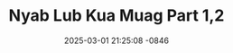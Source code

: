 ---
layout: movie-video-data
date: 2025-03-01 21:25:08 -0846
categories: movie

# Site Attributes
title: "Nyab Lub Kua Muag Part 1,2"
permalink: "/movie/Nyab_Lub_Kua_Muag_Part_1,2"

# Movie Attributes
synopsis: "Kuv laig dab hos Koj thov vaj tswv "
producer: "Nag Tshia Entertainment"
director: ""
writer: ""
video_link: "https://youtu.be/P8jm24YTujk?si=Amt75_5puiMWxUvt"
genre: "Drama Romance"
year: "2008"
release_type: "DVD"
storage: "Center for Hmong Studies"
thumbnail: "/assets/images/movie_thumbnails/Nyab Lub Kua Muag Part 1,2.jpeg"
publishing_company: "P Nyuam Y Movie"

# Sequels + Parts
base_movie: ""
total_parts: 
sequel: ""

# Movie Cast
cast:
#VALUE!
---